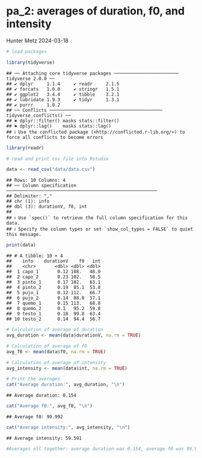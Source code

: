 pa_2: averages of duration, f0, and intensity
================
Hunter Metz
2024-03-18

``` r
# load packages

library(tidyverse)
```

    ## ── Attaching core tidyverse packages ──────────────────────── tidyverse 2.0.0 ──
    ## ✔ dplyr     1.1.4     ✔ readr     2.1.5
    ## ✔ forcats   1.0.0     ✔ stringr   1.5.1
    ## ✔ ggplot2   3.4.4     ✔ tibble    3.2.1
    ## ✔ lubridate 1.9.3     ✔ tidyr     1.3.1
    ## ✔ purrr     1.0.2     
    ## ── Conflicts ────────────────────────────────────────── tidyverse_conflicts() ──
    ## ✖ dplyr::filter() masks stats::filter()
    ## ✖ dplyr::lag()    masks stats::lag()
    ## ℹ Use the conflicted package (<http://conflicted.r-lib.org/>) to force all conflicts to become errors

``` r
library(readr)

# read and print csv file into Rstudio

data <- read_csv("data/data.csv")
```

    ## Rows: 10 Columns: 4
    ## ── Column specification ────────────────────────────────────────────────────────
    ## Delimiter: ","
    ## chr (1): info
    ## dbl (3): durationV, f0, int
    ## 
    ## ℹ Use `spec()` to retrieve the full column specification for this data.
    ## ℹ Specify the column types or set `show_col_types = FALSE` to quiet this message.

``` r
print(data)
```

    ## # A tibble: 10 × 4
    ##    info    durationV    f0   int
    ##    <chr>       <dbl> <dbl> <dbl>
    ##  1 capo_1       0.12 108.   48.0
    ##  2 capo_2       0.23 102.   58.5
    ##  3 pinto_1      0.17 102.   63.1
    ##  4 pinto_2      0.19  85.1  53.8
    ##  5 pujo_1       0.12 112.   66.7
    ##  6 pujo_2       0.14  88.0  57.1
    ##  7 quemo_1      0.15 113.   68.8
    ##  8 quemo_2      0.1   95.2  59.8
    ##  9 testo_1      0.18  99.8  63.4
    ## 10 testo_2      0.14  94.4  56.7

``` r
# Calculation of average of duration
avg_duration <- mean(data$durationV, na.rm = TRUE)

# Calculation of average of f0
avg_f0 <- mean(data$f0, na.rm = TRUE)

# Calculation of average of intensity
avg_intensity <- mean(data$int, na.rm = TRUE)

# Print the averages
cat("Average duration:", avg_duration, "\n")
```

    ## Average duration: 0.154

``` r
cat("Average f0:", avg_f0, "\n")
```

    ## Average f0: 99.992

``` r
cat("Average intensity:", avg_intensity, "\n")
```

    ## Average intensity: 59.591

``` r
#Averages all together: average duration was 0.154, average f0 was 99.992, and the average intensity was 59.591
```
